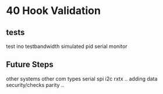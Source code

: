 # 40 Hook Validation

## tests
test ino
testbandwidth
simulated pid
serial monitor



## Future Steps
other systems
other com types
serial
spi i2c rxtx ..
adding data security/checks parity ..